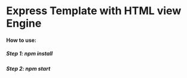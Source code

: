 <h1>Express Template with HTML view Engine</h1>
<h4>How to use:</h4>
<p><h5>Step 1: npm install</h5>
   <h5>Step 2: npm start</h5>
</p>

